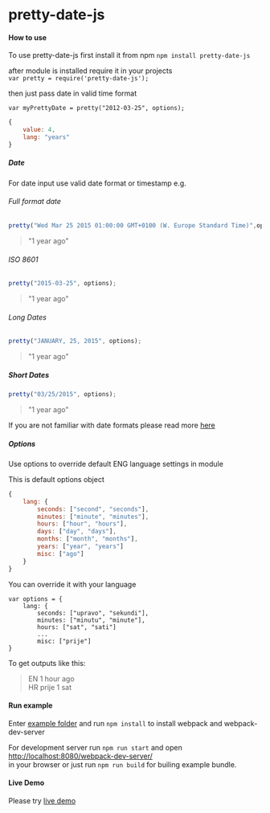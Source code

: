 # pretty-date-js

#### How to use 

To use pretty-date-js first install it from npm `npm install pretty-date-js`

after module is installed require it in your projects</br>
`var pretty = require('pretty-date-js');`

then just pass date in valid time format 

`var myPrettyDate = pretty("2012-03-25", options);`
```javascript
{ 
	value: 4, 
	lang: "years" 
}
```
##### Date 

For date input use valid date format or timestamp e.g.

###### Full format date
```javascript
pretty("Wed Mar 25 2015 01:00:00 GMT+0100 (W. Europe Standard Time)",options);
```
> "1 year ago"

###### ISO 8601

```javascript
pretty("2015-03-25", options);
```
> "1 year ago"

###### Long Dates
```javascript
pretty("JANUARY, 25, 2015", options);
```
> "1 year ago"

##### Short Dates
```javascript
pretty("03/25/2015", options);
```
> "1 year ago"


If you are not familiar with date formats please read more [here](http://www.w3schools.com/js/js_date_formats.asp)

##### Options 

Use options to override default ENG language settings in module

This is default options object
```javascript
{
	lang: {
		seconds: ["second", "seconds"],
		minutes: ["minute", "minutes"],
		hours: ["hour", "hours"],
		days: ["day", "days"],
		months: ["month", "months"],
		years: ["year", "years"]
		misc: ["ago"]
	}
}
```
You can override it with your language 

```javasript
var options = {
    lang: {
        seconds: ["upravo", "sekundi"], 
        minutes: ["minutu", "minute"],
        hours: ["sat", "sati"]
        ...
        misc: ["prije"]
}
``` 
To get outputs like this:

> EN 1 hour ago <br>
> HR prije 1 sat

 
#### Run example

Enter [example folder](https://github.com/zarkoselak/pretty-date-js/tree/master/example) and run `npm install` to install webpack and webpack-dev-server

For development server run `npm run start` and open<br>
[http://localhost:8080/webpack-dev-server/](http://localhost:8080/webpack-dev-server/) <br>
in your browser or just run `npm run build` for builing example bundle.

#### Live Demo
Please try [live demo](http://zarkoselak.github.io/pretty-date-js/) 
